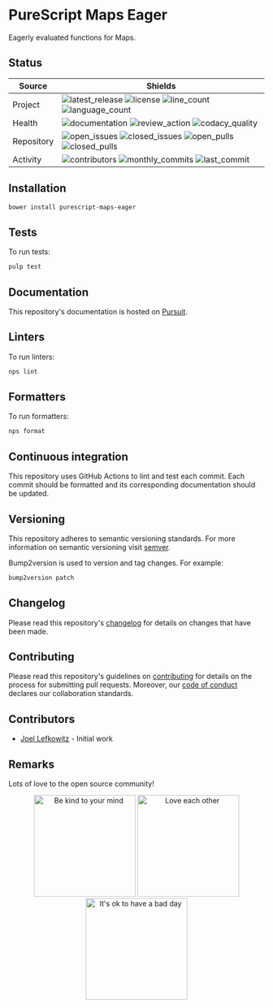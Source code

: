 # PureScript Maps Eager

Eagerly evaluated functions for Maps.

## Status

| Source     | Shields                                                       |
| ---------- | ------------------------------------------------------------- |
| Project    | ![latest_release] ![license] ![line_count] ![language_count]  |
| Health     | ![documentation] ![review_action] ![codacy_quality]           |
| Repository | ![open_issues] ![closed_issues] ![open_pulls] ![closed_pulls] |
| Activity   | ![contributors] ![monthly_commits] ![last_commit]             |

## Installation

```bash
bower install purescript-maps-eager
```

## Tests

To run tests:

```bash
pulp test
```

## Documentation

This repository's documentation is hosted on [Pursuit](https://pursuit.purescript.org/packages/purescript-maps-eager).

## Linters

To run linters:

```bash
nps lint
```

## Formatters

To run formatters:

```bash
nps format
```

## Continuous integration

This repository uses GitHub Actions to lint and test each commit. Each commit should be formatted and its corresponding documentation should be updated.

## Versioning

This repository adheres to semantic versioning standards. For more information on semantic versioning visit [semver](https://semver.org).

Bump2version is used to version and tag changes. For example:

```bash
bump2version patch
```

## Changelog

Please read this repository's [changelog](CHANGELOG.md) for details on changes that have been made.

## Contributing

Please read this repository's guidelines on [contributing](CONTRIBUTING.md) for details on the process for submitting pull requests. Moreover, our [code of conduct](CODE_OF_CONDUCT.md) declares our collaboration standards.

## Contributors

- [Joel Lefkowitz](https://github.com/joellefkowitz) - Initial work

## Remarks

Lots of love to the open source community!

<p align='center'>
    <img width=200 height=200 src='https://media.giphy.com/media/osAcIGTSyeovPq6Xph/giphy.gif' alt='Be kind to your mind' />
    <img width=200 height=200 src='https://media.giphy.com/media/KEAAbQ5clGWJwuJuZB/giphy.gif' alt='Love each other' />
    <img width=200 height=200 src='https://media.giphy.com/media/WRWykrFkxJA6JJuTvc/giphy.gif' alt="It's ok to have a bad day" />
</p>

[latest_release]: https://img.shields.io/github/v/tag/joellefkowitz/purescript-maps-eager "Latest release"
[license]: https://img.shields.io/github/license/joellefkowitz/purescript-maps-eager "License"
[line_count]: https://img.shields.io/tokei/lines/github/joellefkowitz/purescript-maps-eager "Line count"
[language_count]: https://img.shields.io/github/languages/count/joellefkowitz/purescript-maps-eager "Language count"
[documentation]: https://pursuit.purescript.org/packages/purescript-maps-eager/badge "Documentation"
[review_action]: https://img.shields.io/github/actions/workflow/status/JoelLefkowitz/purescript-maps-eager/review.yml "Review action"
[codacy_quality]: https://img.shields.io/codacy/grade/a2905892096944d49fde47dbfcb2d503 "Codacy quality"
[open_issues]: https://img.shields.io/github/issues/joellefkowitz/purescript-maps-eager "Open issues"
[closed_issues]: https://img.shields.io/github/issues-closed/joellefkowitz/purescript-maps-eager "Closed issues"
[open_pulls]: https://img.shields.io/github/issues-pr/joellefkowitz/purescript-maps-eager "Open pull requests"
[closed_pulls]: https://img.shields.io/github/issues-pr-closed/joellefkowitz/purescript-maps-eager "Closed pull requests"
[contributors]: https://img.shields.io/github/contributors/joellefkowitz/purescript-maps-eager "Contributors"
[monthly_commits]: https://img.shields.io/github/commit-activity/m/joellefkowitz/purescript-maps-eager "Monthly commits"
[last_commit]: https://img.shields.io/github/last-commit/joellefkowitz/purescript-maps-eager "Last commit"
